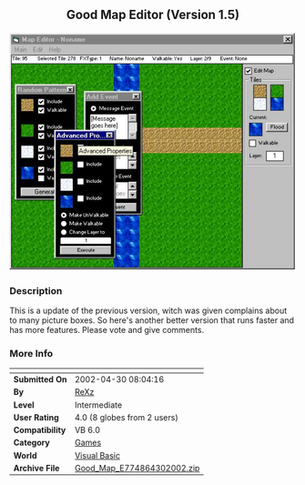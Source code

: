 ﻿<div align="center">

## Good Map Editor \(Version 1\.5\)

<img src="PIC20024302964130.jpg">
</div>

### Description

This is a update of the previous version, witch was given complains about to many picture boxes. So here's another better version that runs faster and has more features. Please vote and give comments.
 
### More Info
 


<span>             |<span>
---                |---
**Submitted On**   |2002-04-30 08:04:16
**By**             |[ReXz](https://github.com/Planet-Source-Code/PSCIndex/blob/master/ByAuthor/rexz.md)
**Level**          |Intermediate
**User Rating**    |4.0 (8 globes from 2 users)
**Compatibility**  |VB 6\.0
**Category**       |[Games](https://github.com/Planet-Source-Code/PSCIndex/blob/master/ByCategory/games__1-38.md)
**World**          |[Visual Basic](https://github.com/Planet-Source-Code/PSCIndex/blob/master/ByWorld/visual-basic.md)
**Archive File**   |[Good\_Map\_E774864302002\.zip](https://github.com/Planet-Source-Code/rexz-good-map-editor-version-1-5__1-34240/archive/master.zip)








